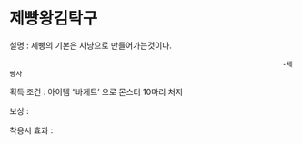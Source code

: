 # 제빵왕김탁구

설명 : 제빵의 기본은 사냥으로 만들어가는것이다. 

                                                                       -제빵사

획득 조건 : 아이템 “바게트’ 으로 몬스터 10마리 처지

보상 : 

착용시 효과 :